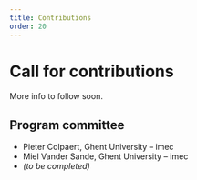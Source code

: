 ```yaml
---
title: Contributions
order: 20
---
```

# Call for contributions
More info to follow soon.

## Program committee
- Pieter Colpaert, Ghent University – imec
- Miel Vander Sande, Ghent University – imec
- _(to be completed)_
